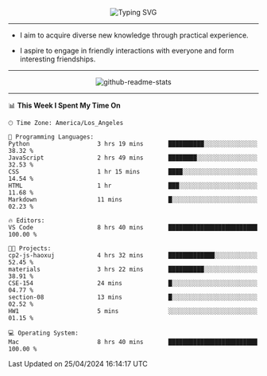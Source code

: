 <p align="center">
  <img src="https://readme-typing-svg.demolab.com?font=Fira+Code&weight=500&size=32&duration=2500&pause=1600&center=true&vCenter=true&random=false&width=1024&height=64&lines=Hi+there+%F0%9F%91%8B;I'm+delighted+you+could+make+it+here+%F0%9F%8E%89;I'm+Harry%2C+a+college+student+still+finding+my+way" alt="Typing SVG" />
</p>


---


- I aim to acquire diverse new knowledge through practical experience.

- I aspire to engage in friendly interactions with everyone and form interesting friendships.


---


<p align="center">
  <img src="https://github-readme-stats.vercel.app/api?username=Harry-Jing&show_icons=true" alt="github-readme-stats"/>
</p>


---

<!--START_SECTION:waka-->
📊 **This Week I Spent My Time On** 

```text
🕑︎ Time Zone: America/Los_Angeles

💬 Programming Languages: 
Python                   3 hrs 19 mins       ██████████░░░░░░░░░░░░░░░   38.32 % 
JavaScript               2 hrs 49 mins       ████████░░░░░░░░░░░░░░░░░   32.53 % 
CSS                      1 hr 15 mins        ████░░░░░░░░░░░░░░░░░░░░░   14.54 % 
HTML                     1 hr                ███░░░░░░░░░░░░░░░░░░░░░░   11.68 % 
Markdown                 11 mins             █░░░░░░░░░░░░░░░░░░░░░░░░   02.23 % 

🔥 Editors: 
VS Code                  8 hrs 40 mins       █████████████████████████   100.00 % 

🐱‍💻 Projects: 
cp2-js-haoxuj            4 hrs 32 mins       █████████████░░░░░░░░░░░░   52.45 % 
materials                3 hrs 22 mins       ██████████░░░░░░░░░░░░░░░   38.91 % 
CSE-154                  24 mins             █░░░░░░░░░░░░░░░░░░░░░░░░   04.77 % 
section-08               13 mins             █░░░░░░░░░░░░░░░░░░░░░░░░   02.52 % 
HW1                      5 mins              ░░░░░░░░░░░░░░░░░░░░░░░░░   01.15 % 

💻 Operating System: 
Mac                      8 hrs 40 mins       █████████████████████████   100.00 % 
```


 Last Updated on 25/04/2024 16:14:17 UTC
<!--END_SECTION:waka-->
